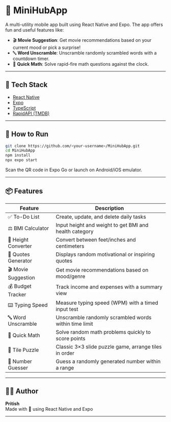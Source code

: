 # 🎯 MiniHubApp

A multi-utility mobile app built using React Native and Expo. The app offers fun and useful features like:

- 🎬 **Movie Suggestion**: Get movie recommendations based on your current mood or pick a surprise!
- 🔤 **Word Unscramble**: Unscramble randomly scrambled words with a countdown timer.
- 🧮 **Quick Math**: Solve rapid-fire math questions against the clock.

---

## 🚀 Tech Stack

- [React Native](https://reactnative.dev/)
- [Expo](https://expo.dev/)
- [TypeScript](https://www.typescriptlang.org/)
- [RapidAPI (TMDB)](https://rapidapi.com/)

---

## 📱 How to Run

```bash
git clone https://github.com/<your-username>/MiniHubApp.git
cd MiniHubApp
npm install
npx expo start
```

Scan the QR code in Expo Go or launch on Android/iOS emulator.

---

## 📦 Features

| Feature         | Description                                                       |
|----------------|-------------------------------------------------------------------|
| ✅ To-Do List   | Create, update, and delete daily tasks                            |
| ⚖️ BMI Calculator | Input height and weight to get BMI and health category         |
| 📏 Height Converter | Convert between feet/inches and centimeters                 |
| 💬 Quotes Generator | Displays random motivational or inspiring quotes            |
| 🎬 Movie Suggestion | Get movie recommendations based on mood/genre               |
| 💰 Budget Tracker | Track income and expenses with a summary view                  |
| ⌨️ Typing Speed | Measure typing speed (WPM) with a timed input test               |
| 🔤 Word Unscramble | Unscramble randomly scrambled words within time limit         |
| 🧮 Quick Math   | Solve random math problems quickly to score points                |
| 🧩 Tile Puzzle  | Classic 3×3 slide puzzle game, arrange tiles in order             |
| 🔢 Number Guesser | Guess a randomly generated number within a range              |

---

## 👨‍💻 Author

**Pritish**  
Made with 💙 using React Native and Expo

---
